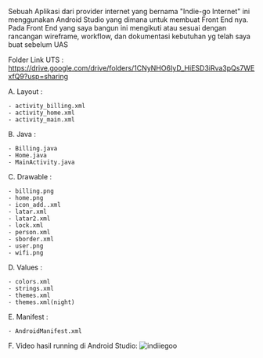 Sebuah Aplikasi dari provider internet yang bernama "Indie-go Internet" ini menggunakan Android Studio yang dimana untuk membuat Front End nya. Pada Front End yang saya bangun ini mengikuti atau sesuai dengan rancangan wireframe, workflow, dan dokumentasi kebutuhan yg telah saya buat sebelum UAS


Folder Link UTS : 
https://drive.google.com/drive/folders/1CNyNHO6IyD_HiESD3iRva3pQs7WExfQ9?usp=sharing

A. Layout :


    - activity_billing.xml
    - activity_home.xml
    - activity_main.xml

B. Java :


    - Billing.java
    - Home.java
    - MainActivity.java

C. Drawable :


    - billing.png
    - home.png
    - icon_add..xml
    - latar.xml
    - latar2.xml
    - lock.xml
    - person.xml
    - sborder.xml
    - user.png
    - wifi.png

D. Values : 


    - colors.xml
    - strings.xml
    - themes.xml
    - themes.xml(night)
   
E. Manifest : 

    - AndroidManifest.xml


F. Video hasil running di Android Studio:
![indiiegoo](https://user-images.githubusercontent.com/48081068/106413031-a6600e00-647b-11eb-949b-d0d8a2888826.gif)
